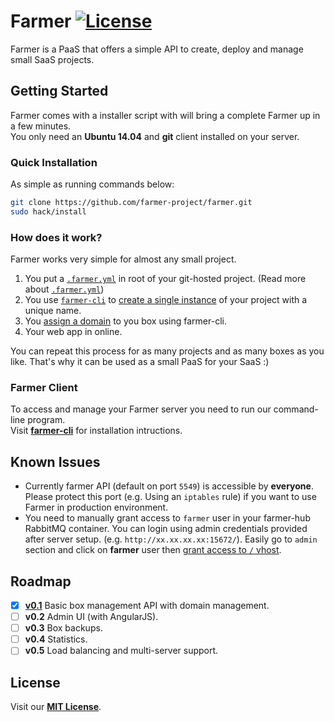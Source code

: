 
# Farmer [![License](https://img.shields.io/badge/license-MIT-blue.svg)](https://github.com/farmer-project/farmer)    
Farmer is a PaaS that offers a simple API to create, deploy and manage small SaaS projects.

## Getting Started
Farmer comes with a installer script with will bring a complete Farmer up in a few minutes.  
You only need an **Ubuntu 14.04** and **git** client installed on your server.

### Quick Installation
As simple as running commands below:
```sh
git clone https://github.com/farmer-project/farmer.git
sudo hack/install
```

### How does it work?
Farmer works very simple for almost any small project.

1. You put a [`.farmer.yml`](docs/farmer.yml.md) in root of your git-hosted project. (Read more about [`.farmer.yml`](docs/farmer.yml.md))
2. You use [`farmer-cli`](https://github.com/farmer-project/farmer-cli) to [create a single instance](https://github.com/farmer-project/farmer-cli#create-a-box) of your project with a unique name.
3. You [assign a domain](https://github.com/farmer-project/farmer-cli#assign-a-domain-to-a-box) to you box using farmer-cli.
4. Your web app in online.

You can repeat this process for as many projects and as many boxes as you like. That's why it can be used as a small PaaS for your SaaS :)

### Farmer Client
To access and manage your Farmer server you need to run our command-line program.  
Visit [**farmer-cli**](https://github.com/farmer-project/farmer-cli) for installation intructions.

## Known Issues
* Currently farmer API (default on port `5549`) is accessible by **everyone**. Please protect this port (e.g. Using an `iptables` rule) if you want to use Farmer in production environment.
* You need to manually grant access to `farmer` user in your farmer-hub RabbitMQ container. You can login using admin credentials provided after server setup. (e.g. `http://xx.xx.xx.xx:15672/`). Easily go to `admin` section and click on **farmer** user then [grant access to `/` vhost](http://i.stack.imgur.com/NSnyR.png). 

## Roadmap

- [X] [**v0.1**](https://github.com/farmer-project/farmer/issues/16) Basic box management API with domain management.
- [ ] **v0.2** Admin UI (with AngularJS).
- [ ] **v0.3** Box backups.
- [ ] **v0.4** Statistics.
- [ ] **v0.5** Load balancing and multi-server support.
 
## License
Visit our **[MIT License](LICENSE)**.
